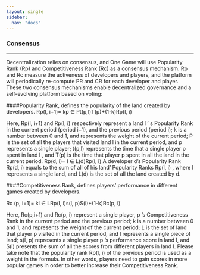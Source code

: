 ```yaml
---
layout: single
sidebar:
  nav: "docs"
---
```


### Consensus 
-----------------------------

Decentralization relies on consensus, and One Game will use Popularity Rank (Rp) and Competitiveness Rank (Rc) as a consensus mechanism.   Rp and Rc measure the activeness of developers and players, and the platform will periodically re-compute PR and CR for each developer and player.
These two consensus mechanisms enable decentralized governance and a self-evolving platform based on voting:

####Popularity Rank, defines the popularity of the land created by developers. 
Rp(l, i+1)= kp ∈ Pt(p,l)T(p)+(1-k)Rp(l, i)

Here, Rp(l, i+1) and Rp(l, i) respectively represent a land l ’ s Popularity Rank in the current period (period  i+1), and the previous period (period i); k is a number between 0 and 1, and represents the weight of the current period; P is the set of all the players that visited land l in the current period, and p represents a single player; t(p,l) represents the time that a single player p spent in land l , and T(p) is the time that player p spent in all the land in the current period.
Rp(d, i)= l ∈ L(d)Rp(l, i)
A developer d’s Popularity Rank Rp(d, i) equals to the sum of all of his land’ Popularity Ranks Rp(l, i) , where l represents a single land, and L(d) is the set of all the land created by d. 

####Competitiveness Rank, defines players’ performance in different games created by developers. 

Rc (p, i+1)= kl ∈ LRp(l, i)s(l, p)S(l)+(1-k)Rc(p, i)

Here, Rc(p,i+1) and Rc(p, i) represent a single player, p ’s Competitiveness Rank in the current period and the previous period; k is a number between 0 and 1, and represents the weight of the current period; L is the set of land that player p visited in the current period, and l represents a single piece of land; s(l, p) represents a single player p ’s performance score in land l, and S(l) presents the sum of all the scores from different players in land l.
Please take note that the popularity rank Rp(l, i) of the previous period is used as a weight in the formula. In other words, players need to gain scores in more popular games in order to better increase their Competitiveness Rank. 
